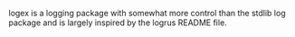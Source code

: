 logex is a logging package with somewhat more control than the stdlib log package and is largely inspired by the logrus README file.